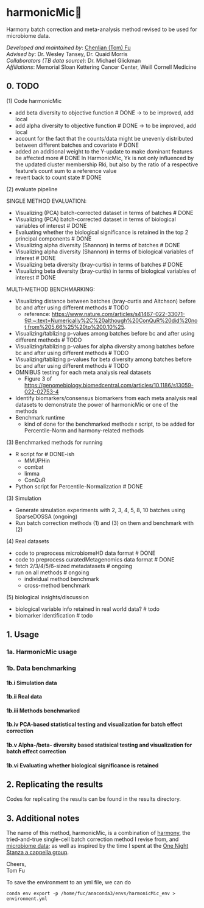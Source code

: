 # harmonicMic🎤
Harmony batch correction and meta-analysis method revised to be used for microbiome data.

_Developed and maintained by_:  [Chenlian (Tom) Fu](tfu@g.hmc.edu)\
_Advised by_: Dr. Wesley Tansey, Dr. Quaid Morris\
_Collaborators (TB data source)_: Dr. Michael Glickman\
_Affiliations_: Memorial Sloan Kettering Cancer Center, Weill Cornell Medicine

## 0. TODO

(1) Code harmonicMic

 - add beta diversity to objective function # DONE -> to be improved, add local
 - add alpha diversity to objective function  # DONE -> to be improved, add local
 - account for the fact that the counts/data might be unevenly distributed between different batches and covariate # DONE
 - added an additional weight to the Y-update to make dominant features be affected more # DONE
     In HarmonicMic, Yk is not only influenced by the updated cluster membership Rki, but also by the ratio of a respective feature’s count sum to a reference value
 - revert back to count state # DONE

(2) evaluate pipeline

SINGLE METHOD EVALUATION:

 - Visualizing (PCA) batch-corrected dataset in terms of batches # DONE
 - Visualizing (PCA) batch-corrected dataset in terms of biological variables of interest # DONE
 - Evaluating whether the biological significance is retained in the top 2 principal components # DONE
 - Visualizing alpha diversity (Shannon) in terms of batches # DONE
 - Visualizing alpha diversity (Shannon) in terms of biological variables of interest # DONE
 - Visualizing beta diversity (bray-curtis) in terms of batches # DONE
 - Visualizing beta diversity (bray-curtis) in terms of biological variables of interest # DONE

MULTI-METHOD BENCHMARKING:

 - Visualizing distance between batches (bray-curtis and Aitchson) before bc and after using different methods # TODO
    - reference: https://www.nature.com/articles/s41467-022-33071-9#:~:text=Numerically%2C%20although%20ConQuR%20did%20not,from%205.66%25%20to%200.10%25.
- Visualizing/tablizing p-values among batches before bc and after using different methods # TODO
- Visualizing/tablizing p-values for alpha diversity among batches before bc and after using different methods # TODO
- Visualizing/tablizing p-values for beta diversity among batches before bc and after using different methods # TODO
- OMNIBUS testing for each meta analysis real datasets
    - Figure 3 of https://genomebiology.biomedcentral.com/articles/10.1186/s13059-022-02753-4
- Identify biomarkers/consensus biomarkers from each meta analysis real datasets to demonstrate the power of harmonicMic or one of the methods
- Benchmark runtime 
    - kind of done for the benchmarked methods r script, to be added for Percentile-Norm and harmony-related methods

(3) Benchmarked methods for running
- R script for # DONE-ish
    - MMUPHin
    - combat
    - limma
    - ConQuR
- Python script for Percentile-Normalization # DONE

(3) Simulation
- Generate simulation experiments with 2, 3, 4, 5, 8, 10 batches using SparseDOSSA (ongoing)
- Run batch correction methods (1) and (3) on them and benchmark with (2)

(4) Real datasets
- code to preprocess microbiomeHD data format # DONE
- code to preprocess curatedMetagenomics data format # DONE
- fetch 2/3/4/5/6-sized metadatasets # ongoing
- run on all methods  # ongoing
    - individual method benchmark
    - cross-method benchmark

(5) biological insights/discussion
 - biological variable info retained in real world data? # todo
 - biomarker identification # todo


## 1. Usage

### 1a. HarmonicMic usage

### 1b. Data benchmarking

#### 1b.i Simulation data

#### 1b.ii Real data

#### 1b.iii Methods benchmarked

#### 1b.iv PCA-based statistical testing and visualization for batch effect correction

#### 1b.v Alpha-/beta- diversity based statisical testing and visualization for batch effect correction

#### 1b.vi Evaluating whether biological significance is retained

## 2. Replicating the results

Codes for replicating the results can be found in the results directory.


## 3. Additional notes

The name of this method, harmonicMic, is a combination of [harmony](https://www.nature.com/articles/s41592-019-0619-0), the tried-and-true single-cell batch correction method I revise from, and [microbiome data](https://www.niehs.nih.gov/health/topics/science/microbiome/index.cfm); as well as inspired by the time I spent at the [One Night Stanza a cappella group](https://www.instagram.com/stanza.gram/?hl=en).

Cheers,\
Tom Fu


To save the environment to an yml file, we can do
```
conda env export -p /home/fuc/anaconda3/envs/harmonicMic_env > environment.yml
```